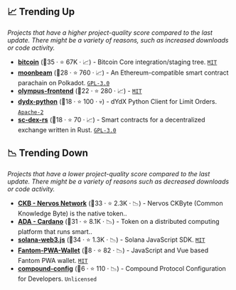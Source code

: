 ## 📈 Trending Up

_Projects that have a higher project-quality score compared to the last update. There might be a variety of reasons, such as increased downloads or code activity._

- <b><a href="https://github.com/bitcoin/bitcoin">bitcoin</a></b> (🥇35 ·  ⭐ 67K · 📈) - Bitcoin Core integration/staging tree. <code><a href="http://bit.ly/34MBwT8">MIT</a></code>
- <b><a href="https://github.com/PureStake/moonbeam">moonbeam</a></b> (🥇28 ·  ⭐ 760 · 📈) - An Ethereum-compatible smart contract parachain on Polkadot. <code><a href="http://bit.ly/2M0xdwT">GPL-3.0</a></code>
- <b><a href="https://github.com/OlympusDAO/olympus-frontend">olympus-frontend</a></b> (🥈22 ·  ⭐ 280 · 📈) -  <code><a href="http://bit.ly/34MBwT8">MIT</a></code>
- <b><a href="https://github.com/dydxprotocol/dydx-python">dydx-python</a></b> (🥈18 ·  ⭐ 100 · 💀) - dYdX Python Client for Limit Orders. <code><a href="http://bit.ly/3nYMfla">Apache-2</a></code>
- <b><a href="https://github.com/ElrondNetwork/sc-dex-rs">sc-dex-rs</a></b> (🥈18 ·  ⭐ 70 · 📈) - Smart contracts for a decentralized exchange written in Rust. <code><a href="http://bit.ly/2M0xdwT">GPL-3.0</a></code>

## 📉 Trending Down

_Projects that have a lower project-quality score compared to the last update. There might be a variety of reasons such as decreased downloads or code activity._

- <b><a href="https://github.com/nervosnetwork">CKB - Nervos Network</a></b> (🥇33 ·  ⭐ 2.3K · 📉) - Nervos CKByte (Common Knowledge Byte) is the native token..
- <b><a href="https://github.com/input-output-hk">ADA - Cardano</a></b> (🥈31 ·  ⭐ 8.1K · 📉) - Token on a distributed computing platform that runs smart..
- <b><a href="https://github.com/solana-labs/solana-web3.js">solana-web3.js</a></b> (🥇34 ·  ⭐ 1.3K · 📉) - Solana JavaScript SDK. <code><a href="http://bit.ly/34MBwT8">MIT</a></code>
- <b><a href="https://github.com/Fantom-foundation/Fantom-PWA-Wallet">Fantom-PWA-Wallet</a></b> (🥉8 ·  ⭐ 82 · 📉) - JavaScript and Vue based Fantom PWA wallet. <code><a href="http://bit.ly/34MBwT8">MIT</a></code>
- <b><a href="https://github.com/compound-finance/compound-config">compound-config</a></b> (🥉6 ·  ⭐ 110 · 📉) - Compound Protocol Configuration for Developers. <code>Unlicensed</code>

